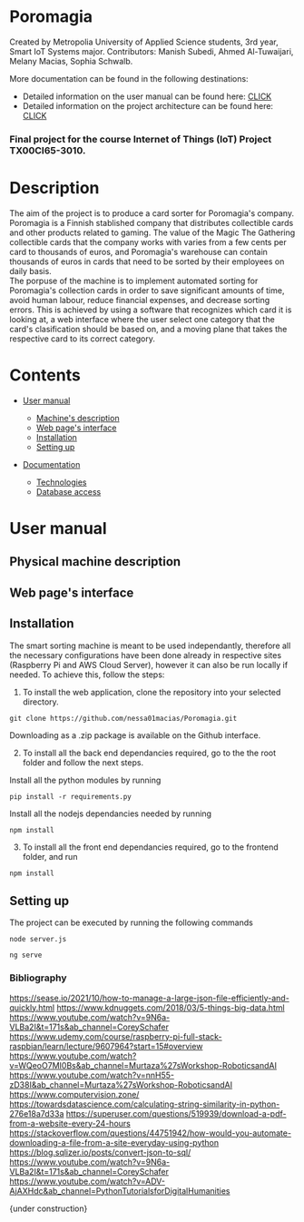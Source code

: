 # Poromagia
Created by Metropolia University of Applied Science students, 3rd year, Smart IoT Systems major.
Contributors: Manish Subedi, Ahmed Al-Tuwaijari, Melany Macias, Sophia Schwalb. <br> 

More documentation can be found in the following destinations:
* Detailed information on the user manual can be found here: [CLICK](https://www.google.com)
* Detailed information on the project architecture can be found here: [CLICK](https://www.google.com)

### Final project for the course Internet of Things (IoT) Project TX00CI65-3010.

# Description
The aim of the project is to produce a card sorter for Poromagia's company. Poromagia is a Finnish stablished company that distributes collectible cards and other products related to gaming. The value of the Magic The Gathering collectible cards that the company works with varies from a few cents per card to thousands of euros, and Poromagia's warehouse can contain thousands of euros in cards that need to be sorted by their employees on daily basis. <br>
The porpuse of the machine is to implement automated sorting for Poromagia's collection cards in order to save significant amounts of time, avoid human labour, reduce financial expenses, and decrease sorting errors. This is achieved by using a software that recognizes which card it is looking at, a web interface where the user select one category that the card's clasification should be based on, and a moving plane that takes the respective card to its correct category.

# Contents
- [User manual](#user-manual)
  * [Machine's description](#machine-description)
  * [Web page's interface](#webpage-interface)
  * [Installation](#installation)
  * [Setting up](#setting)
  
- [Documentation](#documentation)
  * [Technologies](#technologies)
  * [Database access](#database-access)
 
 # User manual
 ## Physical machine description
 
 ## Web page's interface
  
 ##  Installation
 The smart sorting machine is meant to be used independantly, therefore all the necessary configurations have been done already in respective sites (Raspberry Pi and AWS Cloud Server), however it can also be run locally if needed. To achieve this, follow the steps:
 
1. To install the web application, clone the repository into your selected directory.
```
git clone https://github.com/nessa01macias/Poromagia.git
```
Downloading as a .zip package is available on the Github interface.

2. To install all the back end dependancies required, go to the the root folder and  follow the next steps.

Install all the python modules by running 
```
pip install -r requirements.py
```
Install all the nodejs dependancies needed by running
```
npm install
```
3. To install all the front end dependancies required, go to the frontend folder, and run
```
npm install
```
## Setting up
The project can be executed by running the following commands
```
node server.js
```
```
ng serve 
```



### Bibliography 
https://sease.io/2021/10/how-to-manage-a-large-json-file-efficiently-and-quickly.html https://www.kdnuggets.com/2018/03/5-things-big-data.html https://www.youtube.com/watch?v=9N6a-VLBa2I&t=171s&ab_channel=CoreySchafer https://www.udemy.com/course/raspberry-pi-full-stack-raspbian/learn/lecture/9607964?start=15#overview https://www.youtube.com/watch?v=WQeoO7MI0Bs&ab_channel=Murtaza%27sWorkshop-RoboticsandAI https://www.youtube.com/watch?v=nnH55-zD38I&ab_channel=Murtaza%27sWorkshop-RoboticsandAI https://www.computervision.zone/ https://towardsdatascience.com/calculating-string-similarity-in-python-276e18a7d33a https://superuser.com/questions/519939/download-a-pdf-from-a-website-every-24-hours https://stackoverflow.com/questions/44751942/how-would-you-automate-downloading-a-file-from-a-site-everyday-using-python https://blog.sqlizer.io/posts/convert-json-to-sql/ https://www.youtube.com/watch?v=9N6a-VLBa2I&t=171s&ab_channel=CoreySchafer https://www.youtube.com/watch?v=ADV-AjAXHdc&ab_channel=PythonTutorialsforDigitalHumanities

{under construction}


